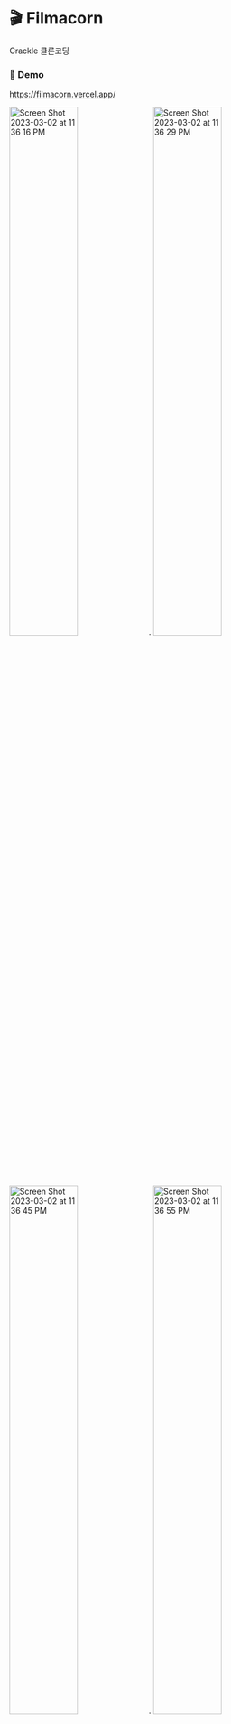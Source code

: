 # 🎬 Filmacorn
Crackle 클론코딩

### :rocket: Demo
https://filmacorn.vercel.app/

<img width="49%" alt="Screen Shot 2023-03-02 at 11 36 16 PM" src="https://user-images.githubusercontent.com/64929428/222672113-f8a59157-89bd-47e6-ab04-07671e3c04b8.png">. <img width="49%" alt="Screen Shot 2023-03-02 at 11 36 29 PM" src="https://user-images.githubusercontent.com/64929428/222672123-723e5373-8954-4e34-a1a6-f02f76e83401.png">
<img width="49%" alt="Screen Shot 2023-03-02 at 11 36 45 PM" src="https://user-images.githubusercontent.com/64929428/222672139-b06b97c6-cb05-4f91-a4eb-05d8401c417a.png">. <img width="49%" alt="Screen Shot 2023-03-02 at 11 36 55 PM" src="https://user-images.githubusercontent.com/64929428/222672144-ed1bba39-e63d-45b5-8950-583cc02ccffc.png">
